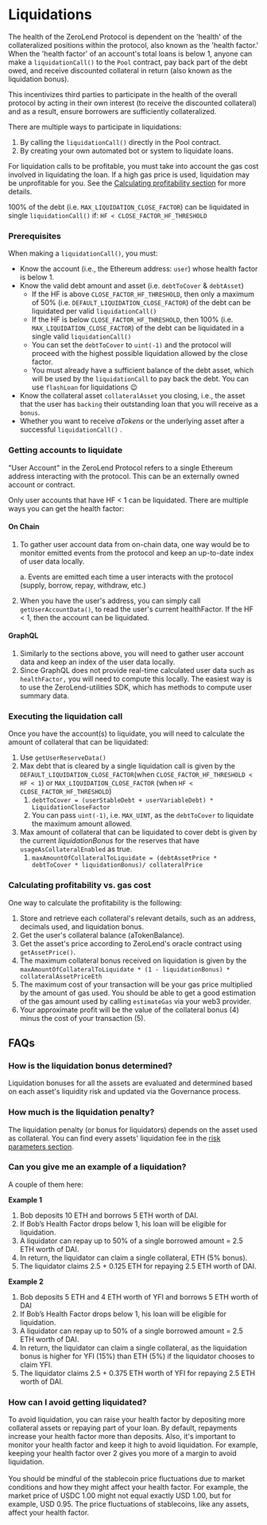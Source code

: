 # Liquidations

The health of the ZeroLend Protocol is dependent on the 'health' of the collateralized positions within the protocol, also known as the 'health factor.' When the 'health factor' of an account's total loans is below 1, anyone can make a `liquidationCall()` to the `Pool` contract, pay back part of the debt owed, and receive discounted collateral in return (also known as the liquidation bonus).

This incentivizes third parties to participate in the health of the overall protocol by acting in their own interest (to receive the discounted collateral) and as a result, ensure borrowers are sufficiently collateralized.

There are multiple ways to participate in liquidations:

1. By calling the `liquidationCall()` directly in the Pool contract.
2. By creating your own automated bot or system to liquidate loans.

For liquidation calls to be profitable, you must take into account the gas cost involved in liquidating the loan. If a high gas price is used, liquidation may be unprofitable for you. See the [Calculating profitability section](liquidations.md#calculating-profitability-vs-gas-cost) for more details.&#x20;

100% of the debt (i.e. `MAX_LIQUIDATION_CLOSE_FACTOR`) can be liquidated in single `liquidationCall()` if: `HF < CLOSE_FACTOR_HF_THRESHOLD`

### Prerequisites <a href="#prerequisites" id="prerequisites"></a>

When making a `liquidationCall()`, you must:

* Know the account (i.e., the Ethereum address: `user`) whose health factor is below 1.
* Know the valid debt amount and asset (i.e. `debtToCover` & `debtAsset`)
  * If the HF is above `CLOSE_FACTOR_HF_THRESHOLD`, then only a maximum of 50% (i.e. `DEFAULT_LIQUIDATION_CLOSE_FACTOR`) of the debt can be liquidated per valid `liquidationCall()`
  * If the HF is below `CLOSE_FACTOR_HF_THRESHOLD`, then 100% (i.e. `MAX_LIQUIDATION_CLOSE_FACTOR`) of the debt can be liquidated in a single valid `liquidationCall()`
  * You can set the `debtToCover` to `uint(-1)` and the protocol will proceed with the highest possible liquidation allowed by the close factor.
  * You must already have a sufficient balance of the debt asset, which will be used by the `liquidationCall` to pay back the debt. You can use `flashLoan` for liquidations 😉
* Know the collateral asset `collateralAsset` you closing, i.e., the asset that the user has `backing` their outstanding loan that you will receive as a `bonus`.
* Whether you want to receive _aTokens_ or the underlying asset after a successful `liquidationCall()` .

### Getting accounts to liquidate <a href="#getting-accounts-to-liquidate" id="getting-accounts-to-liquidate"></a>

"User Account" in the ZeroLend Protocol refers to a single Ethereum address interacting with the protocol. This can be an externally owned account or contract.&#x20;

Only user accounts that have HF < 1 can be liquidated. There are multiple ways you can get the health factor:

#### On Chain <a href="#on-chain" id="on-chain"></a>

1.  To gather user account data from on-chain data, one way would be to monitor emitted events from the protocol and keep an up-to-date index of user data locally.

    a. Events are emitted each time a user interacts with the protocol (supply, borrow, repay, withdraw, etc.)
2. When you have the user's address, you can simply call `getUserAccountData()`, to read the user's current healthFactor. If the HF < 1, then the account can be liquidated.

#### GraphQL <a href="#graphql" id="graphql"></a>

1. Similarly to the sections above, you will need to gather user account data and keep an index of the user data locally.
2. Since GraphQL does not provide real-time calculated user data such as `healthFactor,` you will need to compute this locally. The easiest way is to use the ZeroLend-utilities SDK, which has methods to compute user summary data.

### Executing the liquidation call <a href="#executing-the-liquidation-call" id="executing-the-liquidation-call"></a>

Once you have the account(s) to liquidate, you will need to calculate the amount of collateral that can be liquidated:

1. Use `getUserReserveData()`​
2. Max debt that is cleared by a single liquidation call is given by the `DEFAULT_LIQUIDATION_CLOSE_FACTOR`(when `CLOSE_FACTOR_HF_THRESHOLD < HF < 1`) or `MAX_LIQUIDATION_CLOSE_FACTOR` (when `HF < CLOSE_FACTOR_HF_THRESHOLD`)
   1. `debtToCover = (userStableDebt + userVariableDebt) * LiquidationCloseFactor`
   2. You can pass `uint(-1)`, i.e. `MAX_UINT`, as the `debtToCover` to liquidate the maximum amount allowed.
3. Max amount of collateral that can be liquidated to cover debt is given by the current _liquidationBonus_ for the reserves that have `usageAsCollateralEnabled` as true.
   1. `maxAmountOfCollateralToLiquidate = (debtAssetPrice * debtToCover * liquidationBonus)/ collateralPrice`

### Calculating profitability vs. gas cost <a href="#calculating-profitability-vs-gas-cost" id="calculating-profitability-vs-gas-cost"></a>

One way to calculate the profitability is the following:

1. Store and retrieve each collateral's relevant details, such as an address, decimals used, and liquidation bonus.
2. Get the user's collateral balance (aTokenBalance).
3. Get the asset's price according to ZeroLend's oracle contract using `getAssetPrice()`.
4. The maximum collateral bonus received on liquidation is given by the `maxAmountOfCollateralToLiquidate * (1 - liquidationBonus) * collateralAssetPriceEth`
5. The maximum cost of your transaction will be your gas price multiplied by the amount of gas used. You should be able to get a good estimation of the gas amount used by calling `estimateGas` via your web3 provider.
6. Your approximate profit will be the value of the collateral bonus (4) minus the cost of your transaction (5).

## FAQs

### How is the liquidation bonus determined? <a href="#how-is-liquidation-bonus-determined" id="how-is-liquidation-bonus-determined"></a>

Liquidation bonuses for all the assets are evaluated and determined based on each asset's liquidity risk and updated via the Governance process.

### How much is the liquidation penalty?

The liquidation penalty (or bonus for liquidators) depends on the asset used as collateral. You can find every assets' liquidation fee in the [risk parameters section](broken-reference).

### Can you give me an example of a liquidation?

A couple of them here:

**Example 1**&#x20;

1. Bob deposits 10 ETH and borrows 5 ETH worth of DAI.&#x20;
2. If Bob’s Health Factor drops below 1, his loan will be eligible for liquidation.&#x20;
3. A liquidator can repay up to 50% of a single borrowed amount = 2.5 ETH worth of DAI.&#x20;
4. In return, the liquidator can claim a single collateral, ETH (5% bonus). &#x20;
5. The liquidator claims 2.5 + 0.125 ETH for repaying 2.5 ETH worth of DAI.

**Example 2**&#x20;

1. Bob deposits 5 ETH and 4 ETH worth of YFI and borrows 5 ETH worth of DAI&#x20;
2. If Bob’s Health Factor drops below 1, his loan will be eligible for liquidation.&#x20;
3. A liquidator can repay up to 50% of a single borrowed amount = 2.5 ETH worth of DAI.&#x20;
4. In return, the liquidator can claim a single collateral, as the liquidation bonus is higher for YFI (15%) than ETH (5%) if the liquidator chooses to claim YFI. &#x20;
5. The liquidator claims 2.5 + 0.375 ETH worth of YFI for repaying 2.5 ETH worth of DAI.

### How can I avoid getting liquidated?

To avoid liquidation, you can raise your health factor by depositing more collateral assets or repaying part of your loan. By default, repayments increase your health factor more than deposits. Also, it's important to monitor your health factor and keep it high to avoid liquidation. For example, keeping your health factor over 2 gives you more of a margin to avoid liquidation.  \
\
You should be mindful of the stablecoin price fluctuations due to market conditions and how they might affect your health factor. For example, the market price of USDC 1.00 might not equal exactly USD 1.00, but for example, USD 0.95. The price fluctuations of stablecoins, like any assets, affect your health factor.
